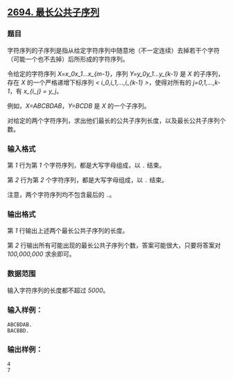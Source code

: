 ## [2694. 最长公共子序列](https://www.acwing.com/problem/content/2696/)

### 题目

字符序列的子序列是指从给定字符序列中随意地（不一定连续）去掉若干个字符（可能一个也不去掉）后所形成的字符序列。

令给定的字符序列 *X=x_0x_1…x_{m-1}*，序列 *Y=y_0y_1…y_{k-1}* 是 *X* 的子序列，存在 *X* 的一个严格递增下标序列 *< i_0,i_1,…,i_{k-1} >*，使得对所有的 *j=0,1,…,k-1*，有 *x_{i_j} = y_j*。

例如，*X=ABCBDAB*，*Y=BCDB* 是 *X* 的一个子序列。

对给定的两个字符序列，求出他们最长的公共子序列长度，以及最长公共子序列个数。

### 输入格式

第 *1* 行为第 *1* 个字符序列，都是大写字母组成，以 `.` 结束。

第 *2* 行为第 *2* 个字符序列，都是大写字母组成，以 `.` 结束。

注意，两个字符序列均不包含最后的 `.`。

### 输出格式

第 *1* 行输出上述两个最长公共子序列的长度。

第 *2* 行输出所有可能出现的最长公共子序列个数，答案可能很大，只要将答案对 *100,000,000* 求余即可。

### 数据范围

输入字符序列的长度都不超过 *5000*。

### 输入样例：

```
ABCBDAB.
BACBBD.
```

### 输出样例：

```
4
7
```

